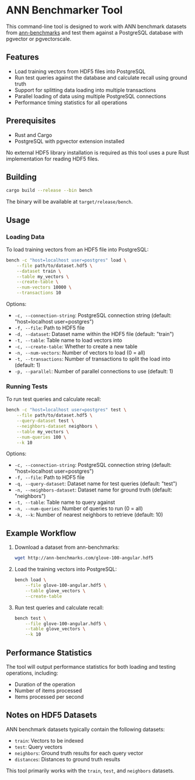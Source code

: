 # ANN Benchmarker Tool

This command-line tool is designed to work with ANN benchmark datasets from [ann-benchmarks](https://github.com/erikbern/ann-benchmarks) and test them against a PostgreSQL database with pgvector or pgvectorscale.

## Features

- Load training vectors from HDF5 files into PostgreSQL
- Run test queries against the database and calculate recall using ground truth
- Support for splitting data loading into multiple transactions
- Parallel loading of data using multiple PostgreSQL connections
- Performance timing statistics for all operations

## Prerequisites

- Rust and Cargo
- PostgreSQL with pgvector extension installed

No external HDF5 library installation is required as this tool uses a pure Rust implementation for reading HDF5 files.

## Building

```bash
cargo build --release --bin bench
```

The binary will be available at `target/release/bench`.

## Usage

### Loading Data

To load training vectors from an HDF5 file into PostgreSQL:

```bash
bench -c "host=localhost user=postgres" load \
    --file path/to/dataset.hdf5 \
    --dataset train \
    --table my_vectors \
    --create-table \
    --num-vectors 10000 \
    --transactions 10
```

Options:
- `-c, --connection-string`: PostgreSQL connection string (default: "host=localhost user=postgres")
- `-f, --file`: Path to HDF5 file
- `-d, --dataset`: Dataset name within the HDF5 file (default: "train")
- `-t, --table`: Table name to load vectors into
- `-c, --create-table`: Whether to create a new table
- `-n, --num-vectors`: Number of vectors to load (0 = all)
- `-t, --transactions`: Number of transactions to split the load into (default: 1)
- `-p, --parallel`: Number of parallel connections to use (default: 1)

### Running Tests

To run test queries and calculate recall:

```bash
bench -c "host=localhost user=postgres" test \
    --file path/to/dataset.hdf5 \
    --query-dataset test \
    --neighbors-dataset neighbors \
    --table my_vectors \
    --num-queries 100 \
    --k 10
```

Options:
- `-c, --connection-string`: PostgreSQL connection string (default: "host=localhost user=postgres")
- `-f, --file`: Path to HDF5 file
- `-q, --query-dataset`: Dataset name for test queries (default: "test")
- `-n, --neighbors-dataset`: Dataset name for ground truth (default: "neighbors")
- `-t, --table`: Table name to query against
- `-n, --num-queries`: Number of queries to run (0 = all)
- `-k, --k`: Number of nearest neighbors to retrieve (default: 10)

## Example Workflow

1. Download a dataset from ann-benchmarks:
   ```bash
   wget http://ann-benchmarks.com/glove-100-angular.hdf5
   ```

2. Load the training vectors into PostgreSQL:
   ```bash
   bench load \
       --file glove-100-angular.hdf5 \
       --table glove_vectors \
       --create-table
   ```

3. Run test queries and calculate recall:
   ```bash
   bench test \
       --file glove-100-angular.hdf5 \
       --table glove_vectors \
       --k 10
   ```

## Performance Statistics

The tool will output performance statistics for both loading and testing operations, including:
- Duration of the operation
- Number of items processed
- Items processed per second

## Notes on HDF5 Datasets

ANN benchmark datasets typically contain the following datasets:
- `train`: Vectors to be indexed
- `test`: Query vectors
- `neighbors`: Ground truth results for each query vector
- `distances`: Distances to ground truth results

This tool primarily works with the `train`, `test`, and `neighbors` datasets.
